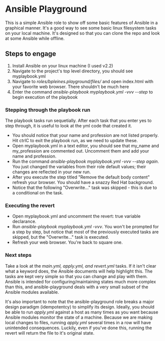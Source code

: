 <head>
<h1>Ansible Playground</h1>
</head>
<body>
This is a simple Ansible role to show off some basic features of Ansible in a graphical manner. It's a good way to see some basic linux filesystem tasks on your local machine. It's designed so that you can clone the repo and look at some Ansible while offline.
<br>
<h2>Steps to engage</h2>
<ol>
<li>Install Ansible on your linux machine (I used v2.2)</li>
<li>Navigate to the project's top level directory, you should see myplaybook.yml</li>
<li>Navigate to <i>roles/bpleines.playground/files/</i> and open index.html with your favorite web browser. There shouldn't be much here</li>
<li>Enter the command <i>ansible-playbook myplaybook.yml -vvv --step</i> to begin execution of the playbook</li>
</ol>
<h3>Stepping through the playbook run</h3>
The playbook tasks run sequetially. After each task that you enter yes to step through, it is useful to look at the yml code that created it.
<ul>
<li> You should notice that your name and profession are not listed properly. Hit ctrlC to exit the playbook run, as we need to update these. </li>
<li>Open myplaybook.yml in a text editor, you should see that my_name and my_profession are commented out. Uncomment them and add your name and profession. </li>
<li> Run the command <i>ansible-playbook myplaybook.yml -vvv --step again</i>. You just changed the variables from their role default values; their changes are reflected in your new run.</li>
<li> After you execute the step titled "Remove the default body content" refresh your browser. You should have a snazzy Red Hat background. </li>
<li> Notice that the following "Overwrite..." task was skipped - this is due to a conditional on the task.
</ul>
<h3> Executing the revert </h3> 
<ul>
<li>Open myplaybook.yml and uncomment the revert: true variable declarance. </li>
<li>Run <i>ansible-playbook myplaybook.yml -vvv</i>. You won't be prompted for a step by step, but notice that most of the previously executed tasks are skipped, but the "Overwrite..." task is executed. </li>
<li> Refresh your web browser. You're back to square one.</li>
</ul>

<h3> Next steps </h3>
Take a look at the <i>main.yml, apply.yml, and revert.yml</i> tasks. If it isn't clear what a keyword does, the Ansible documents will help highlight this. The tasks are kept very simple so that you can change and play with them. Ansible is intended for configuring/maintaining states much more complex than this, and ansible-playground deals with a very small subset of the Ansible modules available.

It's also important to note that the ansible-playground role breaks a major design paradigm (idempotentcy) to simplify its design. Ideally, you should be able to run <i>apply.yml</i> against a host as many times as you want because Ansible modules monitor the state of a machine. Because we are making local changes to files, running <i> apply.yml </i> several times in a row will have unintended consequences. Luckily, even if you've done this, running the revert will return the file to it's original state.
</body>


